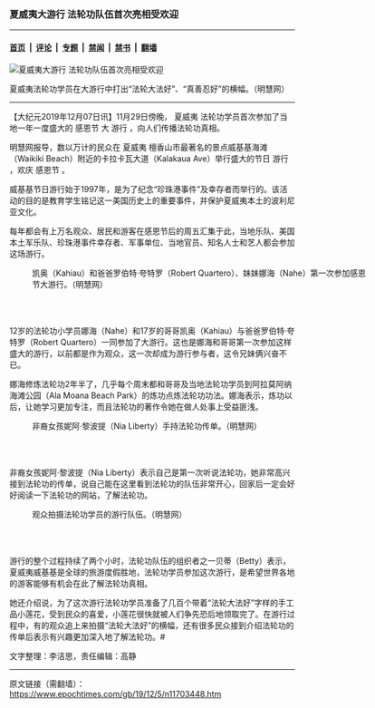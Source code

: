 ### 夏威夷大游行 法轮功队伍首次亮相受欢迎

---

#### [首页](../../../..?n11703448) &nbsp;|&nbsp; [评论](../../../../../epoch-comment?n11703448) &nbsp;|&nbsp; [专题](../../../../../epoch-special?n11703448) &nbsp;|&nbsp; [禁闻](../../../../../epoch-news?n11703448) &nbsp;|&nbsp; [禁书](../../../../../books?n11703448) &nbsp;|&nbsp; [翻墙](https://github.com/gfw-breaker/nogfw/blob/master/README.md?n11703448)


<div><img alt="夏威夷大游行 法轮功队伍首次亮相受欢迎" class="attachment-djy_600_400 size-djy_600_400 wp-post-image" src="https://i.epochtimes.com/assets/uploads/2019/12/2019-12-4-hawaii-thanksgiving-parade_01-600x400.jpg"/>
<div class="caption">
 <p>
  夏威夷法轮功学员在大游行中打出“法轮大法好”、“真善忍好”的横幅。（明慧网）
 </p>
</div></div><hr/><div class="post_content" id="artbody" itemprop="articleBody">
 <!-- article content begin -->
 <p>
  【大纪元2019年12月07日讯】11月29日傍晚，
  <ok href="https://www.epochtimes.com/gb/tag/%E5%A4%8F%E5%A8%81%E5%A4%B7.html">
   夏威夷
  </ok>
  法轮功学员首次参加了当地一年一度盛大的
  <ok href="https://www.epochtimes.com/gb/tag/%E6%84%9F%E6%81%A9%E8%8A%82.html">
   感恩节
  </ok>
  大
  <ok href="https://www.epochtimes.com/gb/tag/%E6%B8%B8%E8%A1%8C.html">
   游行
  </ok>
  ，向人们传播法轮功真相。
 </p>
 <p>
  明慧网报导，数以万计的民众在
  <ok href="https://www.epochtimes.com/gb/tag/%E5%A4%8F%E5%A8%81%E5%A4%B7.html">
   夏威夷
  </ok>
  檀香山市最著名的景点威基基海滩（Waikiki Beach）附近的卡拉卡瓦大道（Kalakaua Ave）举行盛大的节日
  <ok href="https://www.epochtimes.com/gb/tag/%E6%B8%B8%E8%A1%8C.html">
   游行
  </ok>
  ，欢庆
  <ok href="https://www.epochtimes.com/gb/tag/%E6%84%9F%E6%81%A9%E8%8A%82.html">
   感恩节
  </ok>
  。
 </p>
 <p>
  威基基节日游行始于1997年，是为了纪念“珍珠港事件”及幸存者而举行的。该活动的目的是教育学生铭记这一美国历史上的重要事件，并保护夏威夷本土的波利尼亚文化。
 </p>
 <p>
  每年都会有上万名观众、居民和游客在感恩节后的周五汇集于此，当地乐队、美国本土军乐队、珍珠港事件幸存者、军事单位、当地官员、知名人士和艺人都会参加这场游行。
 </p>
 <figure aria-describedby="caption-attachment-11703483" class="wp-caption aligncenter" id="attachment_11703483" style="width: 600px">
  <ok href="https://i.epochtimes.com/assets/uploads/2019/12/2019-12-4-hawaii-thanksgiving-parade_02.jpg" target="_blank">
   <img alt="" class="size-large wp-image-11703483" src="https://i.epochtimes.com/assets/uploads/2019/12/2019-12-4-hawaii-thanksgiving-parade_02-600x400.jpg"/>
  </ok>
  <br/><figcaption class="wp-caption-text" id="caption-attachment-11703483">
   凯奥（Kahiau）和爸爸罗伯特‧夸特罗（Robert Quartero）、妹妹娜海（Nahe）第一次参加感恩节大游行。（明慧网）
  </figcaption><br/>
 </figure><br/>
 <p>
  12岁的法轮功小学员娜海（Nahe）和17岁的哥哥凯奥（Kahiau）与爸爸罗伯特‧夸特罗（Robert Quartero）一同参加了大游行。这也是娜海和哥哥第一次参加这样盛大的游行，以前都是作为观众，这一次却成为游行参与者，这令兄妹俩兴奋不已。
 </p>
 <p>
  娜海修炼法轮功2年半了，几乎每个周末都和哥哥及当地法轮功学员到阿拉莫阿纳海滩公园（Ala Moana Beach Park）的炼功点炼法轮功功法。娜海表示，炼功以后，让她学习更加专注，而且法轮功的著作令她在做人处事上受益匪浅。
 </p>
 <figure aria-describedby="caption-attachment-11703502" class="wp-caption aligncenter" id="attachment_11703502" style="width: 600px">
  <ok href="https://i.epochtimes.com/assets/uploads/2019/12/2019-12-4-hawaii-thanksgiving-parade_03.jpg" target="_blank">
   <img alt="" class="size-large wp-image-11703502" src="https://i.epochtimes.com/assets/uploads/2019/12/2019-12-4-hawaii-thanksgiving-parade_03-600x678.jpg"/>
  </ok>
  <br/><figcaption class="wp-caption-text" id="caption-attachment-11703502">
   非裔女孩妮阿‧黎波提（Nia Liberty）手持法轮功传单。（明慧网）
  </figcaption><br/>
 </figure><br/>
 <p>
  非裔女孩妮阿‧黎波提（Nia Liberty）表示自己是第一次听说法轮功，她非常高兴接到法轮功的传单，说自己能在这里看到法轮功的队伍非常开心，回家后一定会好好阅读一下法轮功的网站，了解法轮功。
 </p>
 <figure aria-describedby="caption-attachment-11703505" class="wp-caption aligncenter" id="attachment_11703505" style="width: 600px">
  <ok href="https://i.epochtimes.com/assets/uploads/2019/12/2019-12-4-hawaii-thanksgiving-parade_04.jpg" target="_blank">
   <img alt="" class="wp-image-11703505 size-large" src="https://i.epochtimes.com/assets/uploads/2019/12/2019-12-4-hawaii-thanksgiving-parade_04-600x400.jpg"/>
  </ok>
  <br/><figcaption class="wp-caption-text" id="caption-attachment-11703505">
   观众拍摄法轮功学员的游行队伍。（明慧网）
  </figcaption><br/>
 </figure><br/>
 <p>
  游行的整个过程持续了两个小时，法轮功队伍的组织者之一贝蒂（Betty）表示，夏威夷威基基是全球的旅游度假胜地，法轮功学员参加这次游行，是希望世界各地的游客能够有机会在此了解法轮功真相。
 </p>
 <p>
  她还介绍说，为了这次游行法轮功学员准备了几百个带着“法轮大法好”字样的手工品小莲花，受到民众的喜爱，小莲花很快就被人们争先恐后地领取完了。在游行过程中，有的观众追上来拍摄“法轮大法好”的横幅，还有很多民众接到介绍法轮功的传单后表示有兴趣更加深入地了解法轮功。#
 </p>
 <p>
  文字整理：李洁思，责任编辑：高静
 </p>
 <!-- article content end -->
 <div id="below_article_ad">
 </div>
</div>


---

原文链接（需翻墙）：https://www.epochtimes.com/gb/19/12/5/n11703448.htm